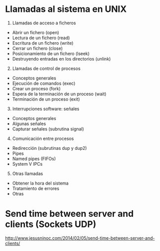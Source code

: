 # Llamadas al sistema en UNIX

1. Llamadas de acceso a ficheros
- Abrir un fichero (open)
- Lectura de un fichero (read)
- Escritura de un fichero (write)
- Cerrar un fichero (close)
- Posicionamiento de un fichero (lseek)
- Destruyendo entradas en los directorios (unlink)

2. Llamadas de control de procesos
- Conceptos generales
- Ejecución de comandos (exec)
- Crear un proceso (fork)
- Espera de la terminación de un proceso (wait)
- Terminación de un proceso (exit)

3. Interrupciones software: señales
- Conceptos generales
- Algunas señales
- Capturar señales (subrutina signal)

4. Comunicación entre procesos
- Redirección (subrutinas dup y dup2)
- Pipes
- Named pipes (FIFOs)
- System V IPCs

5. Otras llamadas
- Obtener la hora del sistema
- Tratamiento de errores
- Otras

# Send time between server and clients (Sockets UDP)
http://www.jesusninoc.com/2014/02/05/send-time-between-server-and-clients/
